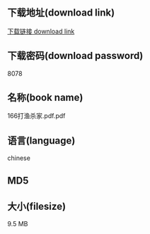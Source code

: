 ## 下载地址(download link)
[下载链接 download link](https://voluble-croquembouche-d321dc.netlify.app/?s=166%E6%89%93%E6%B8%94%E6%9D%80%E5%AE%B6.pdf)

## 下载密码(download password)
8078

## 名称(book name)
166打渔杀家.pdf.pdf

## 语言(language)
chinese

## MD5


## 大小(filesize)
9.5 MB
